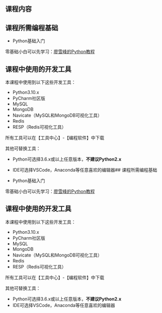 ## 课程内容



## 课程所需编程基础

- Python基础入门

零基础小白可以先学习：[廖雪峰的Python教程](https://www.liaoxuefeng.com/wiki/1016959663602400)

## 课程中使用的开发工具

本课程中使用到以下这些开发工具：

- Python3.10.x
- PyCharm社区版
- MySQL
- MongoDB
- Navicate（MySQL和MongoDB可视化工具）
- Redis
- RESP（Redis可视化工具）

所有工具可以在【工具中心】-【编程软件】中下载

其他可替换工具：

- Python可选择3.6.x或以上任意版本，**不建议Python2.x**
- IDE可选择VSCode，Anaconda等任意喜欢的编辑器## 课程所需编程基础

- Python基础入门

零基础小白可以先学习：[廖雪峰的Python教程](https://www.liaoxuefeng.com/wiki/1016959663602400)

## 课程中使用的开发工具

本课程中使用到以下这些开发工具：

- Python3.10.x
- PyCharm社区版
- MySQL
- MongoDB
- Navicate（MySQL和MongoDB可视化工具）
- Redis
- RESP（Redis可视化工具）

所有工具可以在【工具中心】-【编程软件】中下载

其他可替换工具：

- Python可选择3.6.x或以上任意版本，**不建议Python2.x**
- IDE可选择VSCode，Anaconda等任意喜欢的编辑器
